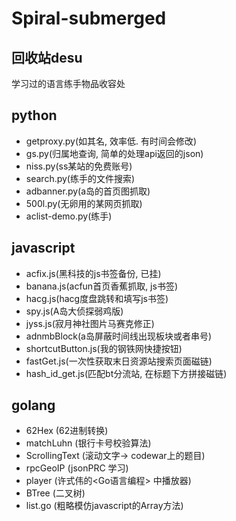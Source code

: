 # Spiral-submerged

## 回收站desu

学习过的语言练手物品收容处
## python
* getproxy.py(如其名, 效率低. 有时间会修改)
* gs.py(归属地查询, 简单的处理api返回的json)
* niss.py(ss某站的免费账号)
* search.py(练手的文件搜索)
* adbanner.py(a岛的首页图抓取)
* 500l.py(无卵用的某网页抓取)
* aclist-demo.py(练手)

## javascript
* acfix.js(黑科技的js书签备份, 已挂)
* banana.js(acfun首页香蕉抓取, js书签)
* hacg.js(hacg度盘跳转和填写js书签)
* spy.js(A岛大侦探弱鸡版)
* jyss.js(寂月神社图片马赛克修正)
* adnmbBlock(a岛屏蔽时间线出现板块或者串号)
* shortcutButton.js(我的钢铁网快捷按钮)
* fastGet.js(一次性获取末日资源站搜索页面磁链)
* hash_id_get.js(匹配bt分流站, 在标题下方拼接磁链)

## golang
* 62Hex (62进制转换)
* matchLuhn (银行卡号校验算法)
* ScrollingText (滚动文字-> codewar上的题目)
* rpcGeoIP (jsonPRC 学习)
* player (许式伟的<Go语言编程> 中播放器)
* BTree (二叉树)
* list.go (粗略模仿javascript的Array方法)
